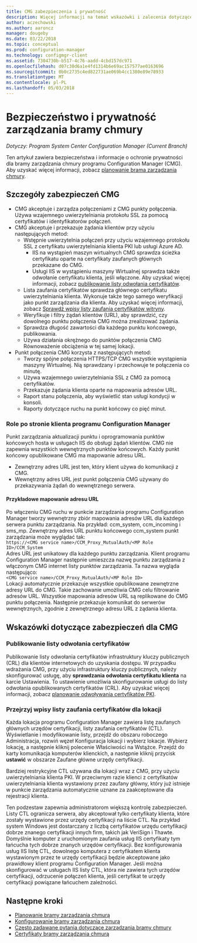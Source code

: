 ```yaml
---
title: CMG zabezpieczenia i prywatność
description: Więcej informacji na temat wskazówki i zalecenia dotyczące zabezpieczeń i prywatności z bramą zarządzania w chmurze.
author: aczechowski
ms.author: aaroncz
manager: dougeby
ms.date: 03/22/2018
ms.topic: conceptual
ms.prod: configuration-manager
ms.technology: configmgr-client
ms.assetid: 7304730b-b517-4c76-aadd-4cbd157dc971
ms.openlocfilehash: d07c30d6a1e4fd1314b6e69ac157577ae0163696
ms.sourcegitcommit: 0b0c2735c4ed822731ae069b4cc1380e89e78933
ms.translationtype: MT
ms.contentlocale: pl-PL
ms.lasthandoff: 05/03/2018
---
```

# <a name="security-and-privacy-for-the-cloud-management-gateway"></a>Bezpieczeństwo i prywatność zarządzania bramy chmury

*Dotyczy: Program System Center Configuration Manager (Current Branch)*

Ten artykuł zawiera bezpieczeństwa i informacje o ochronie prywatności dla bramy zarządzania chmury programu Configuration Manager (CMG). Aby uzyskać więcej informacji, zobacz [planowanie brama zarządzania chmury](/sccm/core/clients/manage/cmg/plan-cloud-management-gateway).

## <a name="cmg-security-details"></a>Szczegóły zabezpieczeń CMG
- CMG akceptuje i zarządza połączeniami z CMG punkty połączenia. Używa wzajemnego uwierzytelniania protokołu SSL za pomocą certyfikatów i identyfikatorów połączeń.
- CMG akceptuje i przekazuje żądania klientów przy użyciu następujących metod:
    - Wstępnie uwierzytelnia połączeń przy użyciu wzajemnego protokołu SSL z certyfikatu uwierzytelniania klienta PKI lub usługi Azure AD. 
      - IIS na wystąpień maszyn wirtualnych CMG sprawdza ścieżka certyfikatu oparte na certyfikaty zaufanych głównych przekazane do CMG.
      - Usługi IIS w wystąpieniu maszyny Wirtualnej sprawdza także odwołanie certyfikatu klienta, jeśli włączone. Aby uzyskać więcej informacji, zobacz [publikowanie listy odwołania certyfikatów](#bkmk_crl).
    - Lista zaufania certyfikatów sprawdza głównego certyfikatu uwierzytelniania klienta. Wykonuje także tego samego weryfikacji jako punkt zarządzania dla klienta. Aby uzyskać więcej informacji, zobacz [Sprawdź wpisy listy zaufania certyfikatów witryny](#bkmk_ctl).
    - Weryfikuje i filtry żądań klientów (URL), aby sprawdzić, czy dowolnego punktu połączenia CMG można zrealizować żądania.  
    - Sprawdza długość zawartości dla każdego punktu końcowego, publikowania.
    - Używa działania okrężnego do punktów połączenia CMG Równoważenie obciążenia w tej samej lokacji.
- Punkt połączenia CMG korzysta z następujących metod:
    - Tworzy spójne połączenia HTTPS/TCP CMG wszystkie wystąpienia maszyny Wirtualnej. Nią sprawdzany i przechowuje te połączenia co minutę.
    - Używa wzajemnego uwierzytelniania SSL z CMG za pomocą certyfikatów.
    - Przekazuje żądania klienta oparte na mapowania adresów URL.
    - Raport stanu połączenia, aby wyświetlić stan usługi kondycji w konsoli.
    - Raporty dotyczące ruchu na punkt końcowy co pięć minut.

### <a name="configuration-manager-client-facing-roles"></a>Role po stronie klienta programu Configuration Manager
Punkt zarządzania aktualizacji punktu i oprogramowania punktów końcowych hosta w usługach IIS do obsługi żądań klientów. CMG nie zapewnia wszystkich wewnętrznych punktów końcowych. Każdy punkt końcowy opublikowane CMG ma mapowanie adresu URL.
  - Zewnętrzny adres URL jest ten, który klient używa do komunikacji z CMG.
  - Wewnętrzny adres URL jest punkt połączenia CMG używany do przekazywania żądań do wewnętrznego serwera.

#### <a name="url-mapping-example"></a>Przykładowe mapowanie adresu URL
Po włączeniu CMG ruchu w punkcie zarządzania programu Configuration Manager tworzy wewnętrzny zbiór mapowania adresów URL dla każdego serwera punktu zarządzania. Na przykład: ccm_system, ccm_incoming i sms_mp. Zewnętrzny adres URL punktu końcowego ccm_system punkt zarządzania może wyglądać tak:  
`https://<CMG service name>/CCM_Proxy_MutualAuth/<MP Role ID>/CCM_System`  
Adres URL jest unikatowy dla każdego punktu zarządzania. Klient programu Configuration Manager następnie umieszcza nazwę punktu zarządzania z włączonym CMG internet listy punktów zarządzania. Ta nazwa wygląda następująco:  
`<CMG service name>/CCM_Proxy_MutualAuth/<MP Role ID>`  
Lokacji automatycznie przekazuje wszystkie opublikowane zewnętrzne adresy URL do CMG. Takie zachowanie umożliwia CMG celu filtrowanie adresów URL. Wszystkie mapowania adresów URL są replikowane do CMG punktu połączenia. Następnie przekazuje komunikat do serwerów wewnętrznych, zgodnie z zewnętrznego adresu URL z żądania klienta.



## <a name="security-guidance-for-cmg"></a>Wskazówki dotyczące zabezpieczeń dla CMG


<a name="bkmk_crl"></a>

### <a name="publish-the-certificate-revocation-list"></a>Publikowanie listy odwołania certyfikatów

Publikowanie listy odwołania certyfikatów infrastruktury kluczy publicznych (CRL) dla klientów internetowych do uzyskania dostępu. W przypadku wdrażania CMG, przy użyciu infrastruktury kluczy publicznych, należy skonfigurować usługę, aby **sprawdzania odwołania certyfikatu klienta** na karcie Ustawienia. To ustawienie umożliwia skonfigurowanie usługi do listy odwołania opublikowanych certyfikatów (CRL). Aby uzyskać więcej informacji, zobacz [planowanie odwoływania certyfikatów PKI](/sccm/core/plan-design/security/plan-for-security#BKMK_PlanningForCRLs).



<a name="bkmk_ctl"></a>

### <a name="review-entries-in-the-sites-certificate-trust-list"></a>Przejrzyj wpisy listy zaufania certyfikatów dla lokacji
<!--503739-->
Każda lokacja programu Configuration Manager zawiera listę zaufanych głównych urzędów certyfikacji, listy zaufania certyfikatów (CTL). Wyświetlanie i modyfikowanie listy, przejdź do obszaru roboczego Administracja, rozwiń węzeł Konfiguracja lokacji i wybierz lokacje. Wybierz lokację, a następnie kliknij polecenie Właściwości na Wstążce. Przejdź do karty komunikacja komputerów klienckich, a następnie kliknij przycisk **ustawić** w obszarze Zaufane główne urzędy certyfikacji.
 
Bardziej restrykcyjne CTL używana dla lokacji wraz z CMG, przy użyciu uwierzytelniania klienta PKI. W przeciwnym razie klienci z certyfikatów uwierzytelniania klienta wystawiony przez zaufany główny, który już istnieje w punkcie zarządzania automatycznie uznane za zaakceptowane dla rejestracji klienta.

Ten podzestaw zapewnia administratorom większą kontrolę zabezpieczeń. Listy CTL ogranicza serwera, aby akceptował tylko certyfikaty klienta, które zostały wystawione przez urzędy certyfikacji na liście CTL. Na przykład system Windows jest dostarczany z liczbą certyfikatów urzędu certyfikacji dobrze znanego certyfikacji innych firm, takich jak VeriSign i Thawte. Domyślnie komputer z uruchomionym zaufania usług IIS certyfikaty tym łańcucha tych dobrze znanych urzędów certyfikacji. Bez konfigurowania usług IIS listę CTL, dowolnego komputera z certyfikatem klienta wystawionym przez te urzędy certyfikacji będzie akceptowane jako prawidłowy klient programu Configuration Manager. Jeśli można skonfigurować w usługach IIS listy CTL, która nie zawiera tych urzędów certyfikacji, odrzucenie połączeń klienta, jeśli certyfikat te urzędy certyfikacji powiązane łańcuchem zależności. 


<!--486209-->


<!-- ## Privacy information for CMG -->


## <a name="next-steps"></a>Następne kroki

- [Planowanie bramy zarządzania chmurą](/sccm/core/clients/manage/cmg/plan-cloud-management-gateway)
- [Konfigurowanie bramy zarządzania chmurą](/sccm/core/clients/manage/cmg/setup-cloud-management-gateway)
- [Często zadawane pytania dotyczące zarządzania bramy chmury](/sccm/core/clients/manage/cmg/cloud-management-gateway-faq)
- [Certyfikaty bramy zarządzania chmurą](/sccm/core/clients/manage/cmg/certificates-for-cloud-management-gateway)
